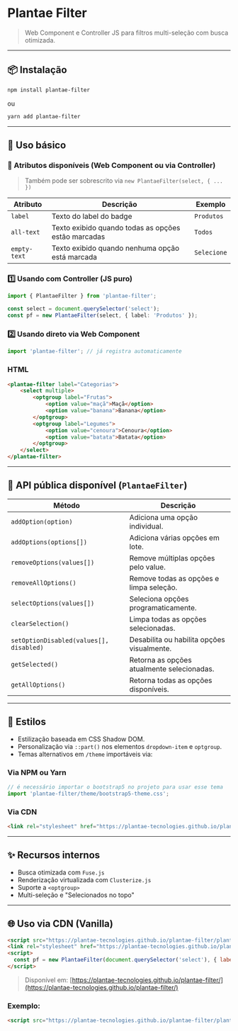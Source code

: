 # Plantae Filter

> Web Component e Controller JS para filtros multi-seleção com busca otimizada.

---

## 📦 Instalação

```bash
npm install plantae-filter
```

ou

```bash
yarn add plantae-filter
```

---

## 🚀 Uso básico

### 🔗 Atributos disponíveis (Web Component ou via Controller)

> Também pode ser sobrescrito via `new PlantaeFilter(select, { ... })`  

| Atributo      | Descrição                                           | Exemplo        |
| ------------- | --------------------------------------------------- | -------------- |
| `label`       | Texto do label do badge                             | `Produtos`     |
| `all-text`    | Texto exibido quando todas as opções estão marcadas | `Todos`        |
| `empty-text`  | Texto exibido quando nenhuma opção está marcada     | `Selecione`    |

### 1️⃣ Usando com Controller (JS puro)

```ts
import { PlantaeFilter } from 'plantae-filter';

const select = document.querySelector('select');
const pf = new PlantaeFilter(select, { label: 'Produtos' });
```

### 2️⃣ Usando direto via Web Component

```ts
import 'plantae-filter'; // já registra automaticamente
```

### HTML

```html
<plantae-filter label="Categorias">
    <select multiple>
        <optgroup label="Frutas">
            <option value="maçã">Maçã</option>
            <option value="banana">Banana</option>
        </optgroup>
        <optgroup label="Legumes">
            <option value="cenoura">Cenoura</option>
            <option value="batata">Batata</option>
        </optgroup>
    </select>
</plantae-filter>
```

---

## 🔧 API pública disponível (`PlantaeFilter`)

| Método                                  | Descrição                                  |
| --------------------------------------- | ------------------------------------------ |
| `addOption(option)`                     | Adiciona uma opção individual.             |
| `addOptions(options[])`                 | Adiciona várias opções em lote.            |
| `removeOptions(values[])`               | Remove múltiplas opções pelo value.        |
| `removeAllOptions()`                    | Remove todas as opções e limpa seleção.    |
| `selectOptions(values[])`               | Seleciona opções programaticamente.        |
| `clearSelection()`                      | Limpa todas as opções selecionadas.        |
| `setOptionDisabled(values[], disabled)` | Desabilita ou habilita opções visualmente. |
| `getSelected()`                         | Retorna as opções atualmente selecionadas. |
| `getAllOptions()`                       | Retorna todas as opções disponíveis.       |

---

## 🎨 Estilos

- Estilização baseada em CSS Shadow DOM.
- Personalização via `::part()` nos elementos `dropdown-item` e `optgroup`.
- Temas alternativos em `/theme` importáveis via:

### Via NPM ou Yarn

```ts
// é necessário importar o bootstrap5 no projeto para usar esse tema
import 'plantae-filter/theme/bootstrap5-theme.css';
```

### Via CDN

```html
<link rel="stylesheet" href="https://plantae-tecnologies.github.io/plantae-filter/theme/bootstrap5-theme.css">
```

---

## ✨ Recursos internos

- Busca otimizada com `Fuse.js`
- Renderização virtualizada com `Clusterize.js`
- Suporte a `<optgroup>`
- Multi-seleção e "Selecionados no topo"

---

## 🌐 Uso via CDN (Vanilla)

```html
<script src="https://plantae-tecnologies.github.io/plantae-filter/plantae-filter.umd.js"></script>
<link rel="stylesheet" href="https://plantae-tecnologies.github.io/plantae-filter/theme/default.css">
<script>
  const pf = new PlantaeFilter(document.querySelector('select'), { label: 'Categorias' });
</script>
```

> Disponível em: [https://plantae-tecnologies.github.io/plantae-filter/](https://plantae-tecnologies.github.io/plantae-filter/)

### Exemplo:

```html
<script src="https://plantae-tecnologies.github.io/plantae-filter/plantae-filter.umd.js"></script>
```

